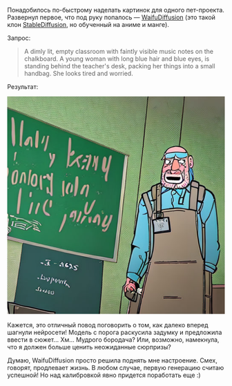 ﻿Понадобилось по-быстрому наделать картинок для одного пет-проекта. Развернул первое, что под руку попалось — [WaifuDiffusion](https://huggingface.co/hakurei/waifu-diffusion) (это такой клон [StableDiffusion](https://huggingface.co/stabilityai/stable-diffusion-3-medium), но обученный на аниме и манге).

Запрос: 

> A dimly lit, empty classroom with faintly visible music notes on the chalkboard. A young woman with long blue hair and blue eyes, is standing behind the teacher's desk, packing her things into a small handbag. She looks tired and worried.

Результат:

![Молодая женщина](young-woman.jpg)

Кажется, это отличный повод поговорить о том, как далеко вперед шагнули нейросети! Модель с порога раскусила задумку и предложила ввести в сюжет... Хм... Мудрого бородача? Или, возможно, намекнула, что я должен больше ценить неожиданные сюрпризы?

Думаю, WaifuDiffusion просто решила поднять мне настроение. Смех, говорят, продлевает жизнь. В любом случае, первую генерацию считаю успешной! Но над калибровкой явно придется поработать еще :)